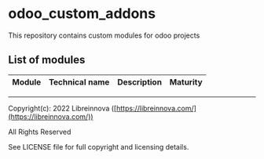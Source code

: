 # odoo_custom_addons

This repository contains custom modules for odoo projects

## List of modules

| Module | Technical name | Description | Maturity |
|--------|----------------|-------------|----------|

-------------

Copyright(c): 2022 Libreinnova ([https://libreinnova.com/](https://libreinnova.com/))

All Rights Reserved

See LICENSE file for full copyright and licensing details.
